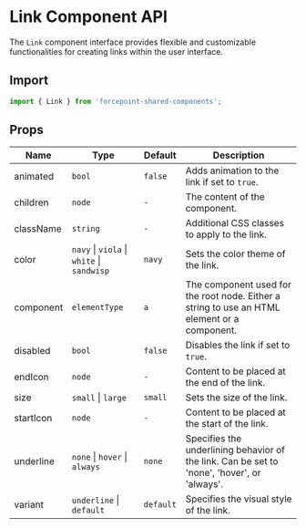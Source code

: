 # Link Component API

The `Link` component interface provides flexible and customizable functionalities for creating links within the user interface.

## Import

```js
import { Link } from 'forcepoint-shared-components';
```

## Props
| Name | Type | Default | Description |
| --- | --- | --- | --- |
| animated | `bool` | `false` | Adds animation to the link if set to `true`. |
| children | `node` | `-` | The content of the component. |
| className | `string` | `-` | Additional CSS classes to apply to the link. |
| color | `navy` \| `viola` \| `white` \| `sandwisp` | `navy` | Sets the color theme of the link. |
| component | `elementType` | `a` | The component used for the root node. Either a string to use an HTML element or a component. |
| disabled | `bool` | `false` | Disables the link if set to `true`. |
| endIcon | `node` | `-` | Content to be placed at the end of the link. |
| size | `small` \| `large` | `small` | Sets the size of the link. |
| startIcon | `node` | `-` | Content to be placed at the start of the link. |
| underline | `none` \| `hover` \| `always` | `none` | Specifies the underlining behavior of the link. Can be set to 'none', 'hover', or 'always'. |
| variant | `underline` \| `default` | `default` | Specifies the visual style of the link. |
